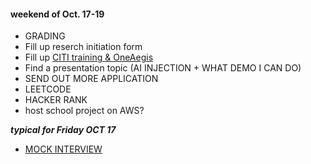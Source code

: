 #### weekend of Oct. 17-19
- GRADING
- Fill up reserch initiation form
- Fill up [CITI training & OneAegis](https://www.seattleu.edu/institutional-review-board-and-office-of-research-oversight/)
- Find a presentation topic (AI INJECTION + WHAT DEMO I CAN DO)
- SEND OUT MORE APPLICATION
- LEETCODE
- HACKER RANK
- host school project on AWS?

***typical for Friday OCT 17***
- [MOCK INTERVIEW](https://leetcode.com/problems/4sum/description/)
